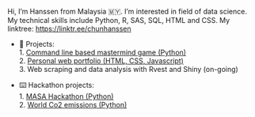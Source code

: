 Hi, I’m Hanssen from Malaysia 🇲🇾. I’m interested in field of data science. My technical skills include Python, R, SAS, SQL, HTML and CSS. My linktree: https://linktr.ee/chunhanssen
<br> 

- 🌱 Projects: <br>
      1. [Command line based mastermind game (Python)](https://github.com/CH2001/1-Python-command-line-based-mastermind-game) <br>
      2. [Personal web portfolio (HTML, CSS, Javascript)](https://github.com/CH2001/chunhanssen.github.io) <br>
      3. Web scraping and data analysis with Rvest and Shiny (on-going)
   
- :keyboard: Hackathon projects: <br>
      1. [MASA Hackathon (Python)](https://github.com/CH2001/MASA-hackathon) <br> 
      2. [World Co2 emissions (Python)](https://github.com/CH2001/World-Co2-emissions)
